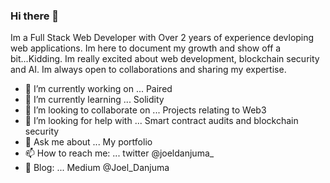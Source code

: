 ### Hi there 👋

Im a Full Stack Web Developer with Over 2 years of experience devloping web applications. Im here to document my growth and show off a bit...Kidding.
Im really excited about web development, blockchain security and AI.
Im always open to collaborations and sharing my expertise.

- 🔭 I’m currently working on ... Paired
- 🌱 I’m currently learning ... Solidity
- 👯 I’m looking to collaborate on ... Projects relating to Web3
- 🤔 I’m looking for help with ... Smart contract audits and blockchain security
- 💬 Ask me about ... My portfolio
- 📫 How to reach me: ... twitter @joeldanjuma_ 
- 🧩 Blog: ... Medium @Joel_Danjuma

